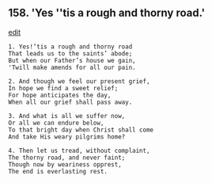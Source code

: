 
## 158.  'Yes ''tis a rough and thorny road.'
[edit](https://docs.google.com/document/d/1pEV4v0NqbSUMKOwDfscYB3e_BG5j80V2/edit?mode=html)



    1. Yes!’tis a rough and thorny road 
    That leads us to the saints’ abode;
    But when our Father’s house we gain, 
    'Twill make amends for all our pain.

    2. And though we feel our present grief,
    In hope we find a sweet relief;
    For hope anticipates the day,
    When all our grief shall pass away.

    3. And what is all we suffer now,
    Or all we can endure below,
    To that bright day when Christ shall come 
    And take His weary pilgrims home?

    4. Then let us tread, without complaint,
    The thorny road, and never faint;
    Though now by weariness opprest,
    The end is everlasting rest.
